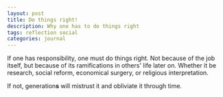 ```yaml
---
layout: post
title: Do things right!
description: Why one has to do things right
tags: reflection social
categories: journal
---
```

 

If one has responsibility, one must do things right. Not because of the job itself, but because of its ramifications in others' life later on. Whether it be research, social reform, economical surgery, or religious interpretation.

If not, generation**s** will mistrust it and obliviate it through time.


